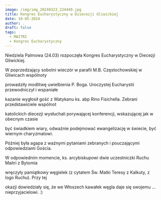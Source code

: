 ```yaml
---
image: /img/img_20240323_224449.jpg
title: Kongres Eucharystyczny w Dziecezji Gliwickiej
date: 10-05-2024
author: .
draft: false
tags:
  - MAITRI
  - Kongres Eucharystyczny
---
```

Niedziela Palmowa (24.03) rozpoczęła Kongres Eucharystyczny w Diecezji Gliwickiej.

W poprzedzający sobotni wieczór w parafii M.B. Częstochowskiej w Gliwicach wspólnoty

prowadziły modlitwę uwielbienia P. Boga. Uroczystej Eucharystii przewodniczył i wspaniałe

kazanie wygłosił gość z Watykanu ks. abp Rino Fisichella. Zebrani przedstawiciele wspólnot

katolickich diecezji wysłuchali porywającej konferencji, wskazującej jak w obecnym czasie

być świadkiem wiary, odważnie podejmować ewangelizację w świecie, być wiernym charyzmatowi.

Później była agapa z ważnymi pytaniami zebranych i pouczającymi odpowiedziami Gościa.

W odpowiednim momencie, ks. arcybiskupowi dwie uczestniczki Ruchu Maitri z Bytomia

wręczyły pamiątkowy węgielek (z cytatem Św. Matki Teresy z Kalkuty, z logo Ruchu). Przy tej

okazji dowiedziały się, że we Włoszech kawałek węgla daje się swojemu ... nieprzyjacielowi. :)
